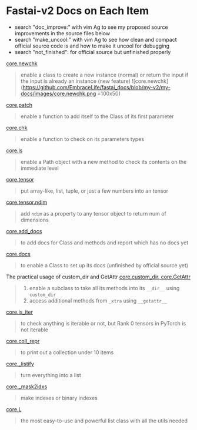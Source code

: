 # Fastai-v2 Docs on Each Item

- search "doc_improve:" with vim Ag to see my proposed source improvements in the source files below
- search "make_uncool:" with vim Ag to see how clean and compact official source code is and how to make it uncool for debugging
- search "not_finished": for official source but unfinished properly

[core.newchk](https://github.com/EmbraceLife/fastai_docs/blob/my-v2/my-docs/core.newchk.py)
> enable a class to create a new instance (normal) or return the input if the input is already an instance (new feature)
![core.newchk](https://github.com/EmbraceLife/fastai_docs/blob/my-v2/my-docs/images/core.newchk.png =100x50)

[core.patch](https://github.com/EmbraceLife/fastai_docs/blob/my-v2/my-docs/core.patch.py)
> enable a function to add itself to the Class of its first parameter

[core.chk](https://github.com/EmbraceLife/fastai_docs/blob/my-v2/my-docs/core.chk.py)
> enable a function to check on its parameters types

[core.ls](https://github.com/EmbraceLife/fastai_docs/blob/my-v2/my-docs/core.ls.py)
> enable a Path object with a new method to check its contents on the immediate level

[core.tensor](https://github.com/EmbraceLife/fastai_docs/blob/my-v2/my-docs/core.tensor.py)
> put array-like, list, tuple, or just a few numbers into an tensor

[core.tensor.ndim](https://github.com/EmbraceLife/fastai_docs/blob/my-v2/my-docs/core.tensor.ndim.py)
> add `ndim` as a property to any tensor object to return num of dimensions

[core.add_docs](https://github.com/EmbraceLife/fastai_docs/blob/my-v2/my-docs/core.add_docs.py)
> to add docs for Class and methods and report which has no docs yet

[core.docs](https://github.com/EmbraceLife/fastai_docs/blob/my-v2/my-docs/core.docs.py)
> to enable a Class to set up its docs (unfinished by official source yet)

The practical usage of custom_dir and GetAttr
[core.custom_dir, core.GetAttr](https://github.com/EmbraceLife/fastai_docs/blob/my-v2/my-docs/core.getattr.py)
> 1. enable a subclass to take all its methods into its `__dir__` using `custom_dir`
> 2. access additional methods from `_xtra` using `__getattr__`

[core.is_iter](https://github.com/EmbraceLife/fastai_docs/blob/my-v2/my-docs/core.is_iter.py)
> to check anything is iterable or not, but Rank 0 tensors in PyTorch is not iterable

[core.coll_repr](https://github.com/EmbraceLife/fastai_docs/blob/my-v2/my-docs/core.coll_repr.py)
> to print out a collection under 10 items

[core._listify](https://github.com/EmbraceLife/fastai_docs/blob/my-v2/my-docs/core._listify.py)
> turn everything into a list

[core._mask2idxs](https://github.com/EmbraceLife/fastai_docs/blob/my-v2/my-docs/core._mask2idxs.py)
> make indexes or binary indexes

[core.L](https://github.com/EmbraceLife/fastai_docs/blob/my-v2/my-docs/core.L.py)
> the most easy-to-use and powerful list class with all the utils needed
